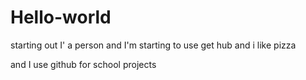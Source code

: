 # Hello-world
starting out
I' a person and I'm starting to use get hub
and i like pizza

and I use github for school projects
